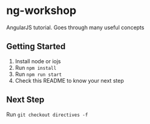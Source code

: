 # ng-workshop

AngularJS tutorial. Goes through many useful concepts

## Getting Started

1. Install node or iojs
2. Run `npm install`
3. Run `npm run start`
4. Check this README to know your next step

## Next Step

Run `git checkout directives -f`
